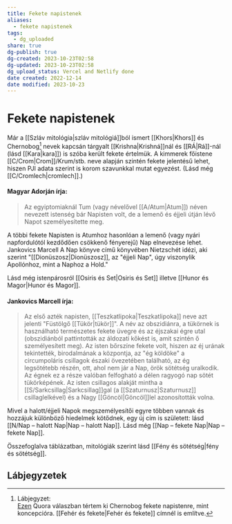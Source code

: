 ```yaml
---
title: Fekete napistenek
aliases:
  - fekete napistenek
tags:
  - dg_uploaded
share: true
dg-publish: true
dg-created: 2023-10-23T02:58
dg-updated: 2023-10-23T02:58
dg_upload_status: Vercel and Netlify done
date created: 2022-12-14
date modified: 2023-10-23
---
```


# Fekete napistenek

Már a [[Szláv mitológia\|szláv mitológiá]]ból ismert [[Khors\|Khors]] és Chernobog[^1] nevek kapcsán tárgyalt [[Krishna\|Krishná]]nál és [[RÁ\|Rá]]-nál (lásd [[Kara\|kara]]) is szóba került fekete értelmük. A kimmerek főistene [[C/Crom\|Crom]]/Krum/stb. neve alapján szintén fekete jelentésű lehet, hiszen PJI adata szerint is korom szavunkkal mutat egyezést. (Lásd még [[C/Cromlech\|cromlech]].)  

#### Magyar Adorján írja:  

> Az egyiptomiaknál Tum (vagy névelővel [[A/Atum\|Atum]]) néven nevezett istenség bár Napisten volt, de a lemenő és éjjeli útján lévő Napot személyesítette meg.  

A többi fekete Napisten is Atumhoz hasonlóan a lemenő (vagy nyári napfordulótól kezdődően csökkenő fényerejű) Nap elnevezése lehet.  
Jankovics Marcell A Nap könyve című könyvében Nietzschét idézi, aki szerint "[[Dionüszosz\|Dionüszosz]], az "éjjeli Nap", úgy viszonylik Apollónhoz, mint a Naphoz a Hold."  

Lásd még istenpárosról [[Osiris és Set\|Osiris és Set]] illetve [[Hunor és Magor\|Hunor és Magor]].  

#### Jankovics Marcell írja:

> Az első azték napisten, [[Teszkatlipoka\|Teszkatlipoka]] neve azt jelenti "Füstölgő [[Tükör\|tükör]]". A név az obszidiánra, a tükörnek is használható természetes fekete üvegre és az éjszakai égre utal (obszidiánból pattintották az áldozati kőkést is, amit szintén ő személyesített meg). Az isten bőrszíne fekete volt, hiszen az éj urának tekintették, birodalmának a központja, az "ég köldöke" a circumpoláris csillagok északi övezetében található, az ég legsötétebb részén, ott, ahol nem jár a Nap, örök sötétség uralkodik. Az égnek ez a része valóban felfogható a délen ragyogó nap sötét tükörképének. Az isten csillagos alakját mintha a [[S/Sarkcsillag\|Sarkcsillag]]gal (a [[Szaturnusz\|Szaturnusz]] csillaglelkével) és a Nagy [[Göncöl\|Göncöl]]lel azonosították volna.  

Mivel a halott/éjjeli Napok megszemélyesítői egyre többen vannak és hozzájuk különböző hiedelmek kötődnek, egy új cím is született: lásd [[N/Nap – halott Nap\|Nap – halott Nap]]. Lásd még [[Nap – fekete Nap\|Nap – fekete Nap]].  

Összefoglalva táblázatban, mitológiák szerint lásd [[Fény és sötétség\|fény és sötétség]].  

## Lábjegyzetek

[^1]: Lábjegyzet:  
[Ezen](https://qr.ae/pGRCfU) Quora válaszban tértem ki Chernobog fekete napistenre, mint koncepcióra. [[Fehér és fekete\|Fehér és fekete]] címnél is említve.  
